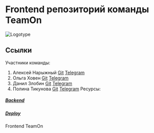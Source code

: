 # Frontend репозиторий команды TeamOn
![Logotype](https://papercallio-production.s3.amazonaws.com/uploads/event/logo/786/frontend.png)

## Ссылки
Участники команды:
1. Алексей Нарыжный
<a href="https://github.com/AlexeyBMSTU">Git</a> <a href="https://t.me/fish190">Telegram</a>
3. Ольга Ховен
<a href="https://github.com/KhovenOlya">Git</a> <a href="https://t.me/olkhoven">Telegram</a>
5. Данил Злобин
<a href="https://github.com/Danil-Zlo">Git</a> <a href="https://t.me/maxround">Telegram</a>
7. Полина Тикунова
<a href="https://github.com/PtFux">Git</a> <a href="https://t.me/popitsd">Telegram</a>
Ресурсы:
<h5><a href="https://github.com/PtFux">Backend</a></h5>
<h5><a href="https://github.com/PtFux">Deploy</a></h5>
Frontend TeamOn

